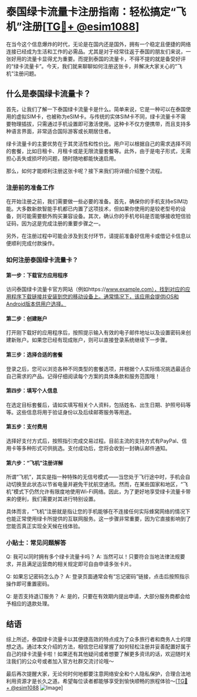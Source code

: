 # 泰国绿卡流量卡注册指南：轻松搞定“飞机”注册[[TG💪+ @esim1088](https://t.me/s/esim1088)]

在当今这个信息爆炸的时代，无论是在国内还是国外，拥有一个稳定且便捷的网络连接已经成为生活和工作的必需品。尤其是对于经常往返于泰国的朋友们来说，一张好用的流量卡显得尤为重要。而提到泰国的流量卡，不得不提的就是备受好评的“绿卡流量卡”。今天，我们就来聊聊如何注册这张卡，并解决大家关心的“飞机”注册问题。

## 什么是泰国绿卡流量卡？

首先，让我们了解一下泰国绿卡流量卡是什么。简单来说，它是一种可以在泰国使用的虚拟SIM卡，也被称为eSIM卡。与传统的实体SIM卡不同，绿卡流量卡不需要物理插拔，只需通过手机设置即可激活使用。这种卡不仅方便携带，而且支持多种语言界面，非常适合国际游客或长期居住者。

绿卡流量卡的主要优势在于其灵活性和性价比。用户可以根据自己的需求选择不同的套餐，比如日租卡、月租卡或是无限流量套餐等。此外，由于是电子形式，无需担心丢失或损坏的问题，随时随地都能快速启用。

那么，如何才能顺利注册这张卡呢？接下来我们将详细介绍整个流程。

### 注册前的准备工作

在开始注册之前，我们需要做一些必要的准备。首先，确保你的手机支持eSIM功能。大多数新款智能手机都已内置了这项技术，但如果你使用的是较老型号的设备，则可能需要额外购买兼容设备。其次，确认你的手机号码是否能够接收短信验证码，因为这是完成注册的重要步骤之一。

另外，在注册过程中可能会涉及到支付环节，请提前准备好信用卡或借记卡信息以便顺利完成付款操作。

### 如何注册泰国绿卡流量卡？

#### 第一步：下载官方应用程序
访问泰国绿卡流量卡官方网站（例如https://www.example.com），找到对应的应用程序下载链接并安装到您的移动设备上。通常情况下，该应用会提供iOS和Android版本供用户选择。

#### 第二步：创建账户
打开刚下载好的应用程序后，按照提示输入有效的电子邮件地址以及设置密码来创建新账户。如果您已经有现成账户，则可以直接登录系统继续下一步骤。

#### 第三步：选择合适的套餐
登录之后，您可以浏览各种不同类型的套餐选项，并根据个人实际情况挑选最适合自己需求的产品。记得仔细阅读每个方案的具体条款和服务范围哦！

#### 第四步：填写个人信息
在选定目标套餐后，请如实填写相关个人资料，包括姓名、出生日期、护照号码等等。这些信息将用于验证身份以及后续邮寄服务等用途。

#### 第五步：支付费用
选择好支付方式后，按照指引完成交易过程。目前主流的支持方式有PayPal、信用卡等多种形式可供挑选。支付成功后，您将会收到一封确认邮件通知。

#### 第六步：“飞机”注册详解
所谓“飞机”，其实是指一种特殊的无信号模式——当您处于飞行途中时，手机会自动切换至此状态以节省电量并避免干扰航空通讯。然而，在某些国家和地区，“飞机”模式下仍然允许有限度地使用Wi-Fi网络。因此，为了更好地享受绿卡流量卡带来的便利，我们需要对其进行特别设置。

具体而言，“飞机”注册就是指让您的手机能够在不连接任何实际蜂窝网络的情况下也能正常使用绿卡所提供的互联网服务。这一步骤非常重要，因为它直接影响到了您能否真正实现全天候在线体验。

### 小贴士：常见问题解答

Q: 我可以同时拥有多个绿卡流量卡吗？
A: 当然可以！只要符合当地法律法规要求，并且满足运营商的相关规定即可自由申请多张卡片。

Q: 如果忘记密码怎么办？
A: 登录页面通常会有“忘记密码”链接，点击后按照指示操作即可重置密码。

Q: 是否支持退订服务？
A: 是的，只要在有效期内提出申请，大部分服务商都会给予相应的退款处理。

## 结语

综上所述，泰国绿卡流量卡以其便捷高效的特点成为了众多旅行者和商务人士的理想之选。通过本文介绍的方法，相信您已经掌握了如何轻松注册并妥善配置好属于自己的绿卡流量卡啦！如果还有其他疑问或者想要了解更多资讯的话，欢迎随时关注我们的公众号或者加入官方社群交流讨论哦～

最后再次提醒大家，无论何时何地都要注意网络安全和个人隐私保护，合理合法地利用资源才是长久之道。希望每位读者都能够享受到愉快顺畅的旅程体验～[[TG💪+ @esim1088](https://t.me/s/esim1088) ![Image](https://i.postimg.cc/4NQfJmqS/Snipaste-2025-05-13-00-14-12.png)]